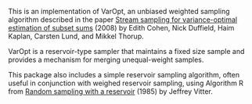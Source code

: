 This is an implementation of VarOpt, an unbiased weighted sampling
algorithm described in the paper [Stream sampling for variance-optimal
estimation of subset sums](https://arxiv.org/pdf/0803.0473.pdf) (2008)
by Edith Cohen, Nick Duffield, Haim Kaplan, Carsten Lund, and Mikkel
Thorup.

VarOpt is a reservoir-type sampler that maintains a fixed size sample
and provides a mechanism for merging unequal-weight samples.

This package also includes a simple reservoir sampling algorithm,
often useful in conjunction with weighed reservoir sampling, using
Algorithm R from [Random sampling with a
reservoir](https://en.wikipedia.org/wiki/Reservoir_sampling#Algorithm_R)
(1985) by Jeffrey Vitter.
